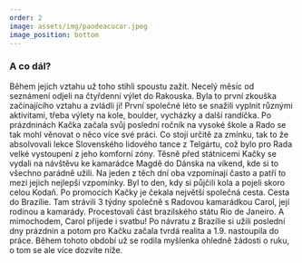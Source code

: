 ```yaml
---
order: 2
image: assets/img/paodeacucar.jpeg
image_position: bottom
---
```

### A co dál?

Během jejich vztahu už toho stihli spoustu zažít. Necelý měsíc od seznámení odjeli na čtyřdenní výlet do Rakouska. Byla to první zkouška začínajícího vztahu a zvládli ji! První společné léto se snažili vyplnit různými aktivitami, třeba výlety na kole, boulder, vycházky a další randíčka. Po prázdninách Kačka začala svůj poslední ročník na vysoké škole a Rado se tak mohl věnovat o něco více své práci. Co stojí určitě za zmínku, tak to že absolvovali lekce Slovenského lidového tance z Telgártu, což bylo pro Rada velké vystoupení z jeho komforní zóny. Těsně před státnicemi Kačky se vydali na návštěvu ke kamarádce Magdě do Dánska na víkend, kde si to všechno parádně užili. Na jeden z těch dní oba vzpomínají často a patří to mezi jejich nejlepší vzpomínky. Byl to den, kdy si půjčili kola a pojeli skoro celou Kodaň. Po promocích Kačky je čekala největší společná cesta. Cesta do Brazílie. Tam strávili 3 týdny společně s Radovou kamarádkou Carol, její rodinou a kamarády. Procestovali část brazilského státu Rio de Janeiro. A mimochodem, Carol přijede i svatbu! Po návratu z Brazílie si užili poslední dny prázdnin a potom pro Kačku začala tvrdá realita a 1.9. nastoupila do práce. Během tohoto období už se rodila myšlenka ohledně žádosti o ruku, o tom se ale více dozvíte níže.
